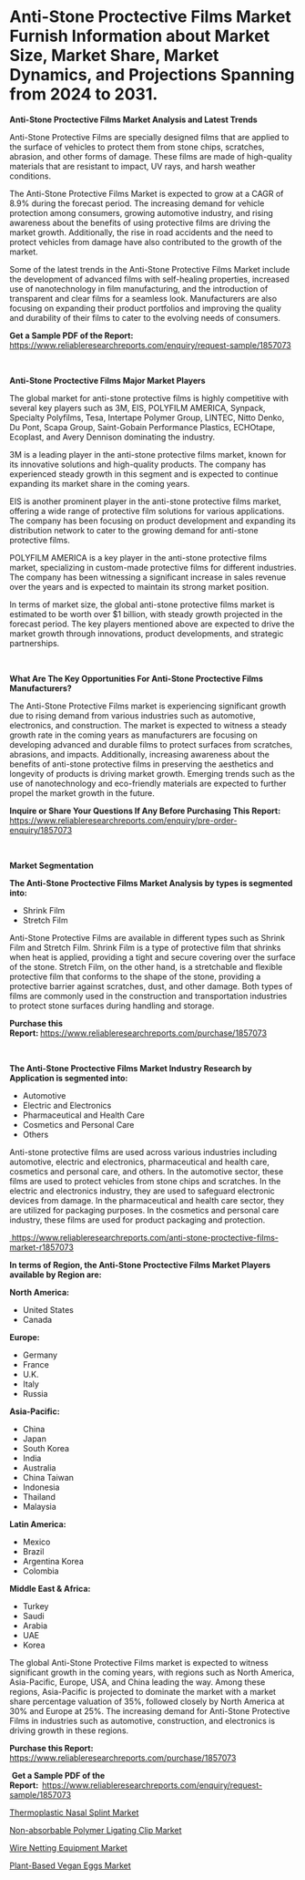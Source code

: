 <p><h1>Anti-Stone Proctective Films Market Furnish Information about Market Size, Market Share, Market Dynamics, and Projections Spanning from 2024 to 2031.</h1></p><p><strong>Anti-Stone Proctective Films Market Analysis and Latest Trends</strong></p>
<p><p>Anti-Stone Protective Films are specially designed films that are applied to the surface of vehicles to protect them from stone chips, scratches, abrasion, and other forms of damage. These films are made of high-quality materials that are resistant to impact, UV rays, and harsh weather conditions.</p><p>The Anti-Stone Protective Films Market is expected to grow at a CAGR of 8.9% during the forecast period. The increasing demand for vehicle protection among consumers, growing automotive industry, and rising awareness about the benefits of using protective films are driving the market growth. Additionally, the rise in road accidents and the need to protect vehicles from damage have also contributed to the growth of the market.</p><p>Some of the latest trends in the Anti-Stone Protective Films Market include the development of advanced films with self-healing properties, increased use of nanotechnology in film manufacturing, and the introduction of transparent and clear films for a seamless look. Manufacturers are also focusing on expanding their product portfolios and improving the quality and durability of their films to cater to the evolving needs of consumers.</p></p>
<p><strong>Get a Sample PDF of the Report:&nbsp;</strong> <a href="https://www.reliableresearchreports.com/enquiry/request-sample/1857073">https://www.reliableresearchreports.com/enquiry/request-sample/1857073</a></p>
<p>&nbsp;</p>
<p><strong>Anti-Stone Proctective Films Major Market Players</strong></p>
<p><p>The global market for anti-stone protective films is highly competitive with several key players such as 3M, EIS, POLYFILM AMERICA, Synpack, Specialty Polyfilms, Tesa, Intertape Polymer Group, LINTEC, Nitto Denko, Du Pont, Scapa Group, Saint-Gobain Performance Plastics, ECHOtape, Ecoplast, and Avery Dennison dominating the industry.</p><p>3M is a leading player in the anti-stone protective films market, known for its innovative solutions and high-quality products. The company has experienced steady growth in this segment and is expected to continue expanding its market share in the coming years.</p><p>EIS is another prominent player in the anti-stone protective films market, offering a wide range of protective film solutions for various applications. The company has been focusing on product development and expanding its distribution network to cater to the growing demand for anti-stone protective films.</p><p>POLYFILM AMERICA is a key player in the anti-stone protective films market, specializing in custom-made protective films for different industries. The company has been witnessing a significant increase in sales revenue over the years and is expected to maintain its strong market position.</p><p>In terms of market size, the global anti-stone protective films market is estimated to be worth over $1 billion, with steady growth projected in the forecast period. The key players mentioned above are expected to drive the market growth through innovations, product developments, and strategic partnerships.</p></p>
<p>&nbsp;</p>
<p><strong>What Are The Key Opportunities For Anti-Stone Proctective Films Manufacturers?</strong></p>
<p><p>The Anti-Stone Protective Films market is experiencing significant growth due to rising demand from various industries such as automotive, electronics, and construction. The market is expected to witness a steady growth rate in the coming years as manufacturers are focusing on developing advanced and durable films to protect surfaces from scratches, abrasions, and impacts. Additionally, increasing awareness about the benefits of anti-stone protective films in preserving the aesthetics and longevity of products is driving market growth. Emerging trends such as the use of nanotechnology and eco-friendly materials are expected to further propel the market growth in the future.</p></p>
<p><strong>Inquire or Share Your Questions If Any Before Purchasing This Report:</strong> <a href="https://www.reliableresearchreports.com/enquiry/pre-order-enquiry/1857073">https://www.reliableresearchreports.com/enquiry/pre-order-enquiry/1857073</a></p>
<p>&nbsp;</p>
<p><strong>Market Segmentation</strong></p>
<p><strong>The Anti-Stone Proctective Films Market Analysis by types is segmented into:</strong></p>
<p><ul><li>Shrink Film</li><li>Stretch Film</li></ul></p>
<p><p>Anti-Stone Protective Films are available in different types such as Shrink Film and Stretch Film. Shrink Film is a type of protective film that shrinks when heat is applied, providing a tight and secure covering over the surface of the stone. Stretch Film, on the other hand, is a stretchable and flexible protective film that conforms to the shape of the stone, providing a protective barrier against scratches, dust, and other damage. Both types of films are commonly used in the construction and transportation industries to protect stone surfaces during handling and storage.</p></p>
<p><strong>Purchase this Report:&nbsp;</strong><a href="https://www.reliableresearchreports.com/purchase/1857073">https://www.reliableresearchreports.com/purchase/1857073</a></p>
<p>&nbsp;</p>
<p><strong>The Anti-Stone Proctective Films Market Industry Research by Application is segmented into:</strong></p>
<p><ul><li>Automotive</li><li>Electric and Electronics</li><li>Pharmaceutical and Health Care</li><li>Cosmetics and Personal Care</li><li>Others</li></ul></p>
<p><p>Anti-stone protective films are used across various industries including automotive, electric and electronics, pharmaceutical and health care, cosmetics and personal care, and others. In the automotive sector, these films are used to protect vehicles from stone chips and scratches. In the electric and electronics industry, they are used to safeguard electronic devices from damage. In the pharmaceutical and health care sector, they are utilized for packaging purposes. In the cosmetics and personal care industry, these films are used for product packaging and protection.</p></p>
<p><a href="https://www.reliableresearchreports.com/anti-stone-proctective-films-market-r1857073">&nbsp;https://www.reliableresearchreports.com/anti-stone-proctective-films-market-r1857073</a></p>
<p><strong>In terms of Region, the Anti-Stone Proctective Films Market Players available by Region are:</strong></p>
<p>
    <p> <strong> North America: </strong>
        <ul>
            <li>United States</li>
            <li>Canada</li>
        </ul>
        </p> 
    <p> <strong> Europe: </strong>
        <ul>
            <li>Germany</li>
            <li>France</li>
            <li>U.K.</li>
            <li>Italy</li>
            <li>Russia</li>
        </ul>
        </p> 
    <p> <strong> Asia-Pacific: </strong>
        <ul>
            <li>China</li>
            <li>Japan</li>
            <li>South Korea</li>
            <li>India</li>
            <li>Australia</li>
            <li>China Taiwan</li>
            <li>Indonesia</li>
            <li>Thailand</li>
            <li>Malaysia</li>
        </ul>
        </p> 
    <p> <strong> Latin America: </strong>
        <ul>
            <li>Mexico</li>
            <li>Brazil</li>
            <li>Argentina Korea</li>
            <li>Colombia</li>
        </ul>
        </p> 
    <p> <strong> Middle East & Africa: </strong>
        <ul>
            <li>Turkey</li>
            <li>Saudi</li>
            <li>Arabia</li>
            <li>UAE</li>
            <li>Korea</li>
        </ul>
    </p>
    </p>
<p><p>The global Anti-Stone Protective Films market is expected to witness significant growth in the coming years, with regions such as North America, Asia-Pacific, Europe, USA, and China leading the way. Among these regions, Asia-Pacific is projected to dominate the market with a market share percentage valuation of 35%, followed closely by North America at 30% and Europe at 25%. The increasing demand for Anti-Stone Protective Films in industries such as automotive, construction, and electronics is driving growth in these regions.</p></p>
<p><strong>Purchase this Report: </strong><a href="https://www.reliableresearchreports.com/purchase/1857073">https://www.reliableresearchreports.com/purchase/1857073</a></p>
<p>&nbsp;<strong>Get a Sample PDF of the Report:&nbsp;&nbsp;</strong><a href="https://www.reliableresearchreports.com/enquiry/request-sample/1857073">https://www.reliableresearchreports.com/enquiry/request-sample/1857073</a></p>
<p><strong></strong></p>
<p><p><a href="https://www.linkedin.com/pulse/thermoplastic-nasal-splint-market-exploring-share-trends-zkcse">Thermoplastic Nasal Splint Market</a></p><p><a href="https://www.linkedin.com/pulse/non-absorbable-polymer-ligating-clip-market-furnishes-zv7vc">Non-absorbable Polymer Ligating Clip Market</a></p><p><a href="https://github.com/julyju69/Market-Research-Report-List-3/blob/main/wire-netting-equipment-market.md">Wire Netting Equipment Market</a></p><p><a href="https://github.com/gdfhhhj/Market-Research-Report-List-4/blob/main/plant-based-vegan-eggs-market.md">Plant-Based Vegan Eggs Market</a></p></p>